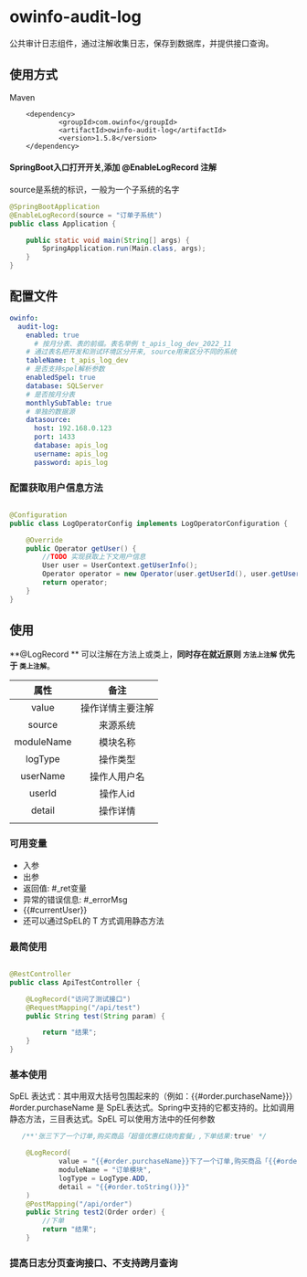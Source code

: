 # owinfo-audit-log

公共审计日志组件，通过注解收集日志，保存到数据库，并提供接口查询。

## 使用方式

Maven

```
    <dependency>
            <groupId>com.owinfo</groupId>
            <artifactId>owinfo-audit-log</artifactId>
            <version>1.5.8</version>
    </dependency>
```

#### SpringBoot入口打开开关,添加 @EnableLogRecord 注解

source是系统的标识，一般为一个子系统的名字

```java
@SpringBootApplication
@EnableLogRecord(source = "订单子系统")
public class Application {

    public static void main(String[] args) {
        SpringApplication.run(Main.class, args);
    }
}
```

## 配置文件

```yaml
owinfo:
  audit-log:
    enabled: true
      # 按月分表、表的前缀。表名举例 t_apis_log_dev_2022_11
    # 通过表名把开发和测试环境区分开来, source用来区分不同的系统
    tableName: t_apis_log_dev
    # 是否支持spel解析参数
    enabledSpel: true
    database: SQLServer
    # 是否按月分表
    monthlySubTable: true
    # 单独的数据源
    datasource:
      host: 192.168.0.123
      port: 1433
      database: apis_log
      username: apis_log
      password: apis_log
```

### 配置获取用户信息方法

```java

@Configuration
public class LogOperatorConfig implements LogOperatorConfiguration {

    @Override
    public Operator getUser() {
        //TODO 实现获取上下文用户信息
        User user = UserContext.getUserInfo();
        Operator operator = new Operator(user.getUserId(), user.getUsername());
        return operator;
    }
}

```

## 使用

**@LogRecord ** 可以注解在方法上或类上，**同时存在就近原则 `方法上注解` 优先于 `类上注解`**。


|    属性    |       备注       |
| :--------: | :--------------: |
|   value    | 操作详情主要注解 |
|   source   |     来源系统     |
| moduleName |     模块名称     |
|  logType   |     操作类型     |
|  userName  |   操作人用户名   |
|   userId   |     操作人id     |
|   detail   |     操作详情     |
|            |                  |

### 可用变量

- 入参
- 出参
- 返回值: #_ret变量
- 异常的错误信息: #_errorMsg
- {{#currentUser}}
- 还可以通过SpEL的 T 方式调用静态方法

### 最简使用

```java

@RestController
public class ApiTestController {

    @LogRecord("访问了测试接口")
    @RequestMapping("/api/test")
    public String test(String param) {

        return "结果";
    }
}

```

### 基本使用

SpEL 表达式：其中用双大括号包围起来的（例如：{{#order.purchaseName}}）#order.purchaseName 是 SpEL表达式。Spring中支持的它都支持的。比如调用静态方法，三目表达式。SpEL 可以使用方法中的任何参数

```java
   /**'张三下了一个订单,购买商品「超值优惠红烧肉套餐」,下单结果:true' */

    @LogRecord(
            value = "{{#order.purchaseName}}下了一个订单,购买商品「{{#order.productName}}」,下单结果:{{#_ret}}",
            moduleName = "订单模块",
            logType = LogType.ADD,
            detail = "{{#order.toString()}}"
    )
    @PostMapping("/api/order")
    public String test2(Order order) {
        //下单
        return "结果";
    }
```

### 提高日志分页查询接口、不支持跨月查询

```java

```